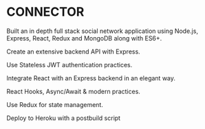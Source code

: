 # CONNECTOR
Built an in depth full stack social network application using Node.js, Express, React, Redux and MongoDB along with ES6+.

Create an extensive backend API with Express.

Use Stateless JWT authentication practices.

Integrate React with an Express backend in an elegant way.

React Hooks, Async/Await & modern practices.

Use Redux for state management.

Deploy to Heroku with a postbuild script
